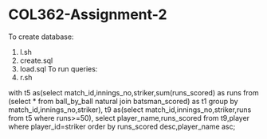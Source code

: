 # COL362-Assignment-2
To create database:
1. l.sh
2. create.sql
3. load.sql
To run queries:
1. r.sh


with t5 as(select match_id,innings_no,striker,sum(runs_scored) as runs from (select * from ball_by_ball natural join batsman_scored) as t1 group by match_id,innings_no,striker),
t9 as(select match_id,innings_no,striker,runs from t5 where runs>=50),
select player_name,runs_scored from t9,player where player_id=striker  order by runs_scored desc,player_name asc;
